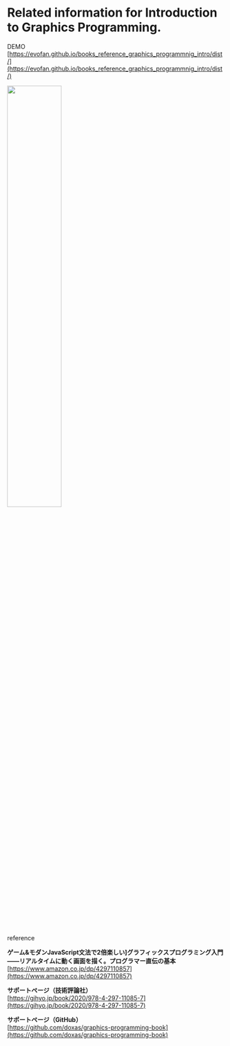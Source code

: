 # Related information for Introduction to Graphics Programming.

DEMO  
[https://evofan.github.io/books_reference_graphics_programmnig_intro/dist/](https://evofan.github.io/books_reference_graphics_programmnig_intro/dist/)  

<img src="https://evofan.github.io/books_reference_graphics_programmnig_intro/screenshot/pic_sc_vetcor_shot.jpg" width="50%">  

reference  

**ゲーム&モダンJavaScript文法で2倍楽しい]グラフィックスプログラミング入門  
——リアルタイムに動く画面を描く。プログラマー直伝の基本**  
[https://www.amazon.co.jp/dp/4297110857](https://www.amazon.co.jp/dp/4297110857)  

**サポートページ（技術評論社）**  
[https://gihyo.jp/book/2020/978-4-297-11085-7](https://gihyo.jp/book/2020/978-4-297-11085-7)  

**サポートページ（GitHub）**  
[https://github.com/doxas/graphics-programming-book](https://github.com/doxas/graphics-programming-book)  



